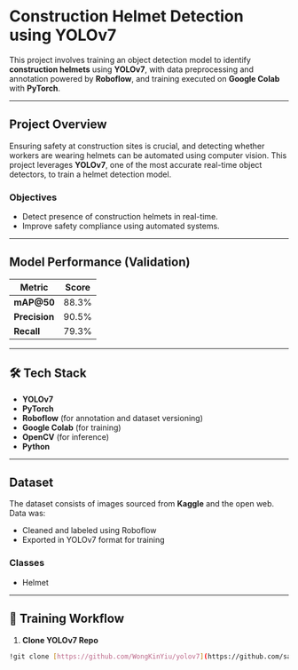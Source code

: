 # Construction Helmet Detection using YOLOv7 

This project involves training an object detection model to identify **construction helmets** using **YOLOv7**, with data preprocessing and annotation powered by **Roboflow**, and training executed on **Google Colab** with **PyTorch**.

---

##  Project Overview

Ensuring safety at construction sites is crucial, and detecting whether workers are wearing helmets can be automated using computer vision. This project leverages **YOLOv7**, one of the most accurate real-time object detectors, to train a helmet detection model.

###  Objectives
- Detect presence of construction helmets in real-time.
- Improve safety compliance using automated systems.

---

##  Model Performance (Validation)

| Metric      | Score   |
|-------------|---------|
| **mAP@50**  | 88.3%   |
| **Precision** | 90.5%   |
| **Recall**    | 79.3%   |

---

## 🛠️ Tech Stack

- **YOLOv7**
- **PyTorch**
- **Roboflow** (for annotation and dataset versioning)
- **Google Colab** (for training)
- **OpenCV** (for inference)
- **Python**

---

##  Dataset

The dataset consists of images sourced from **Kaggle** and the open web. Data was:
- Cleaned and labeled using Roboflow
- Exported in YOLOv7 format for training

### Classes
- Helmet


---

## 🚀 Training Workflow

1. **Clone YOLOv7 Repo**
```bash
!git clone [https://github.com/WongKinYiu/yolov7](https://github.com/samwanyua/Object-Detection-with-YOLOv7-Roboflow-Google-Colab)
